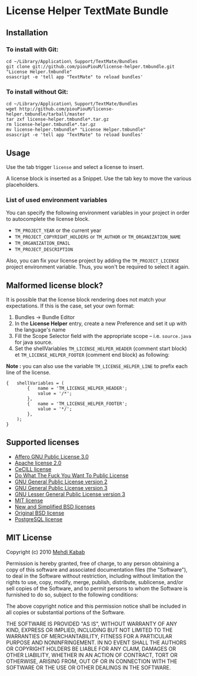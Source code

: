 License Helper TextMate Bundle
==============================

Installation
------------

### To install with Git:

    cd ~/Library/Application\ Support/TextMate/Bundles
    git clone git://github.com/piouPiouM/license-helper.tmbundle.git "License Helper.tmbundle"
    osascript -e 'tell app "TextMate" to reload bundles'

### To install without Git:

    cd ~/Library/Application\ Support/TextMate/Bundles
    wget http://github.com/piouPiouM/license-helper.tmbundle/tarball/master
    tar zxf license-helper.tmbundle*.tar.gz
    rm license-helper.tmbundle*.tar.gz
    mv license-helper.tmbundle* "License Helper.tmbundle"
    osascript -e 'tell app "TextMate" to reload bundles'

Usage
-----

Use the tab trigger `license` and select a license to insert.

A license block is inserted as a Snippet. Use the tab key to move the various placeholders.

### List of used environment variables

You can specify the following environment variables in your project in order to autocomplete the license block.

* `TM_PROJECT_YEAR` or the current year
* `TM_PROJECT_COPYRIGHT_HOLDERS` or `TM_AUTHOR` or `TM_ORGANIZATION_NAME`
* `TM_ORGANIZATION_EMAIL`
* `TM_PROJECT_DESCRIPTION`

Also, you can fix your license project by adding the `TM_PROJECT_LICENSE` project environment variable. Thus,  you won't be required to select it again.

Malformed license block?
------------------------

It is possible that the license block rendering does not match your expectations. If this is the case, set your own format:

1. Bundles → Bundle Editor
2. In the **License Helper** entry, create a new Preference and set it up with the language's name
3. Fill the Scope Selector field with the appropriate scope – i.e. `source.java` for java source.
4. Set the shellVariables `TM_LICENSE_HELPER_HEADER` (comment start block) et `TM_LICENSE_HELPER_FOOTER` (comment end block) as following:

**Note :** you can also use the variable `TM_LICENSE_HELPER_LINE` to prefix each line of the license.

    {	shellVariables = (
    		{	name = 'TM_LICENSE_HELPER_HEADER';
    			value = '/*';
    		},
    		{	name = 'TM_LICENSE_HELPER_FOOTER';
    			value = '*/';
    		},
    	);
    }

Supported licenses
------------------

* [Affero GNU Public License 3.0](http://www.opensource.org/licenses/agpl-v3.html "GNU AFFERO GENERAL PUBLIC LICENSE v3 | Open Source Initiative")
* [Apache license 2.0](http://www.opensource.org/licenses/apache2.0.php "Open Source Initiative OSI - Apache License, Version 2.0:Licensing | Open Source Initiative")
* [CeCILL license](http://www.cecill.info/ "CeCILL")
* [Do What The Fuck You Want To Public License](http://sam.zoy.org/wtfpl/ "WTFPL - Do What The Fuck You Want To Public License")
* [GNU General Public License version 2](http://www.gnu.org/licenses/old-licenses/gpl-2.0.html "GNU General Public License v2.0 - GNU Project - Free Software Foundation (FSF)")
* [GNU General Public License version 3](http://www.gnu.org/licenses/gpl-3.0.html "The GNU General Public License - GNU Project - Free Software Foundation (FSF)")
* [GNU Lesser General Public License version 3](http://www.gnu.org/licenses/lgpl.html "GNU Lesser General Public License - GNU Project - Free Software Foundation (FSF)")
* [MIT license](http://www.opensource.org/licenses/mit-license.html "Open Source Initiative OSI - The MIT License:Licensing | Open Source Initiative")
* [New and Simplified BSD licenses](http://www.opensource.org/licenses/bsd-license.php "Open Source Initiative OSI - The BSD License:Licensing | Open Source Initiative")
* [Original BSD license](http://www.opensource.org/licenses/bsd-license.php "Open Source Initiative OSI - The BSD License:Licensing | Open Source Initiative")
* [PostgreSQL license](http://www.opensource.org/licenses/postgresql "The PostgreSQL Licence (TPL) | Open Source Initiative")

MIT License
-----------

Copyright (c) 2010 [Mehdi Kabab](http://pioupioum.fr/)

Permission is hereby granted, free of charge, to any person
obtaining a copy of this software and associated documentation
files (the "Software"), to deal in the Software without
restriction, including without limitation the rights to use,
copy, modify, merge, publish, distribute, sublicense, and/or sell
copies of the Software, and to permit persons to whom the
Software is furnished to do so, subject to the following
conditions:

The above copyright notice and this permission notice shall be
included in all copies or substantial portions of the Software.

THE SOFTWARE IS PROVIDED "AS IS", WITHOUT WARRANTY OF ANY KIND,
EXPRESS OR IMPLIED, INCLUDING BUT NOT LIMITED TO THE WARRANTIES
OF MERCHANTABILITY, FITNESS FOR A PARTICULAR PURPOSE AND
NONINFRINGEMENT. IN NO EVENT SHALL THE AUTHORS OR COPYRIGHT
HOLDERS BE LIABLE FOR ANY CLAIM, DAMAGES OR OTHER LIABILITY,
WHETHER IN AN ACTION OF CONTRACT, TORT OR OTHERWISE, ARISING
FROM, OUT OF OR IN CONNECTION WITH THE SOFTWARE OR THE USE OR
OTHER DEALINGS IN THE SOFTWARE.